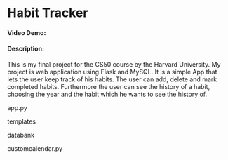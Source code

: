 # Habit Tracker
#### Video Demo:  <URL HERE>
#### Description:
This is my final project for the CS50 course by the Harvard University.
My project is web application using Flask and MySQL.
It is a simple App that lets the user keep track of his habits.
The user can add, delete and mark completed habits.
Furthermore the user can see the history of a habit, choosing the year and the habit which he wants to see the history of.

app.py

templates

databank

customcalendar.py